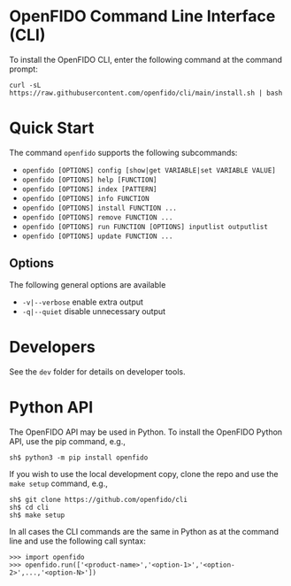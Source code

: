 # OpenFIDO Command Line Interface (CLI)

To install the OpenFIDO CLI, enter the following command at the command prompt:

~~~
curl -sL https://raw.githubusercontent.com/openfido/cli/main/install.sh | bash
~~~

# Quick Start

The command `openfido` supports the following subcommands:

* `openfido [OPTIONS] config [show|get VARIABLE|set VARIABLE VALUE]`
* `openfido [OPTIONS] help [FUNCTION]`
* `openfido [OPTIONS] index [PATTERN]`
* `openfido [OPTIONS] info FUNCTION`
* `openfido [OPTIONS] install FUNCTION ...`
* `openfido [OPTIONS] remove FUNCTION ...`
* `openfido [OPTIONS] run FUNCTION [OPTIONS] inputlist outputlist`
* `openfido [OPTIONS] update FUNCTION ...`

## Options

The following general options are available

* `-v|--verbose`   enable extra output
* `-q|--quiet`     disable unnecessary output

# Developers

See the `dev` folder for details on developer tools.

# Python API

The OpenFIDO API may be used in Python.  To install the OpenFIDO Python API, use the pip command, e.g.,

~~~
sh$ python3 -m pip install openfido
~~~

If you wish to use the local development copy, clone the repo and use the `make setup` command, e.g.,

~~~
sh$ git clone https://github.com/openfido/cli
sh$ cd cli
sh$ make setup
~~~


In all cases the CLI commands are the same in Python as at the command line and use the following call syntax:

~~~
>>> import openfido
>>> openfido.run(['<product-name>','<option-1>','<option-2>',...,'<option-N>'])
~~~
